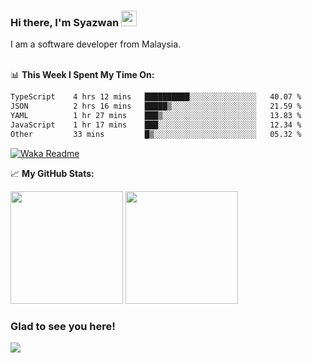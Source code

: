 ### Hi there, I'm Syazwan <img src="https://media.giphy.com/media/hvRJCLFzcasrR4ia7z/giphy.gif" width="25px">
I am a software developer from Malaysia.
<br/><br/>

📊 **This Week I Spent My Time On:**
<!--START_SECTION:waka-->

```txt
TypeScript    4 hrs 12 mins   ██████████░░░░░░░░░░░░░░░   40.07 %
JSON          2 hrs 16 mins   █████▒░░░░░░░░░░░░░░░░░░░   21.59 %
YAML          1 hr 27 mins    ███▒░░░░░░░░░░░░░░░░░░░░░   13.83 %
JavaScript    1 hr 17 mins    ███░░░░░░░░░░░░░░░░░░░░░░   12.34 %
Other         33 mins         █▒░░░░░░░░░░░░░░░░░░░░░░░   05.32 %
```

<!--END_SECTION:waka-->
[![Waka Readme](https://github.com/syazwanz/syazwanz/actions/workflows/wakatime.yml/badge.svg)](https://github.com/syazwanz/syazwanz/actions/workflows/wakatime.yml)

📈 **My GitHub Stats:**

<p>
  <img height="180em" src="https://github-readme-stats.vercel.app/api?username=syazwanz&show_icons=true&hide_border=false&&count_private=true&include_all_commits=true" />
  <img height="180em" src="https://github-readme-stats.vercel.app/api/top-langs/?username=syazwanz&exclude_repo=KNN-Image-Classification&show_icons=true&hide_border=false&layout=compact&langs_count=8"/>
</p>

### Glad to see you here!
![](https://visitor-badge.glitch.me/badge?page_id=syazwanz.syazwanz)
